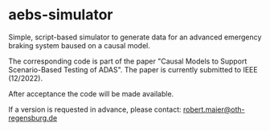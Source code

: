 # aebs-simulator
Simple, script-based simulator to generate data for an advanced emergency braking system baused on a causal model.


The corresponding code is part of the paper "Causal Models to Support Scenario-Based Testing of ADAS".
The paper is currently submitted to IEEE (12/2022). 


After acceptance the code will be made available.

If a version is requested in advance, please contact:
robert.maier@oth-regensburg.de
